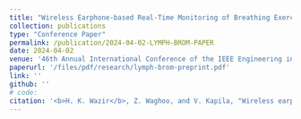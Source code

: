 ```yaml
---
title: "Wireless Earphone-based Real-Time Monitoring of Breathing Exercises: A Deep Learning Approach"
collection: publications
type: "Conference Paper"
permalink: /publication/2024-04-02-LYMPH-BROM-PAPER
date: 2024-04-02
venue: '46th Annual International Conference of the IEEE Engineering in Medicine & Biology Society (EMBC)'
paperurl: '/files/pdf/research/lymph-brom-preprint.pdf'
link: ''
github: ''
# code:
citation: '<b>H. K. Wazir</b>, Z. Waghoo, and V. Kapila, "Wireless earphone-based real-time monitoring of breathing exercises: A deep learning approach," <i>in IEEE Engineering in Medicine & Biology Society</i>, 2024, under review.'
---
```

